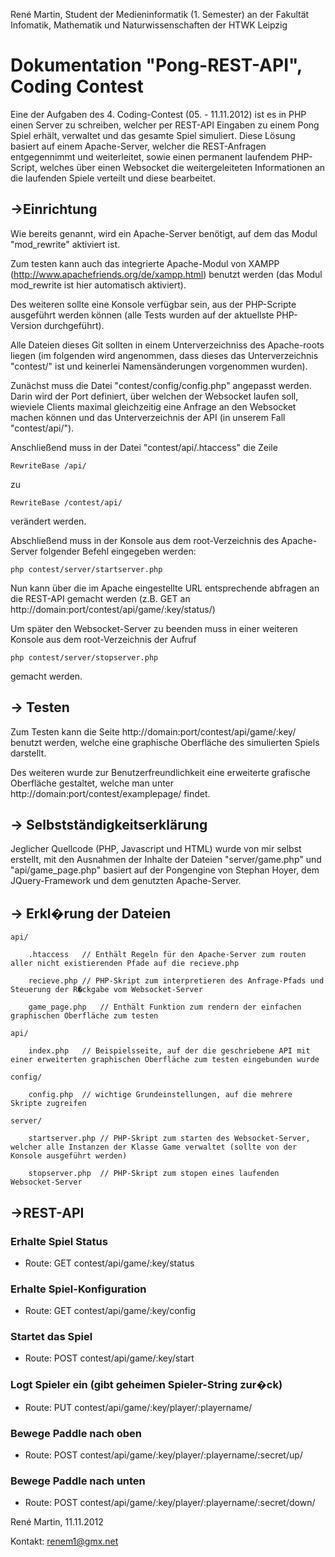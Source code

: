 René Martin, Student der Medieninformatik (1. Semester) an der Fakultät Infomatik, Mathematik und Naturwissenschaften der HTWK Leipzig

Dokumentation "Pong-REST-API", Coding Contest
=============================================


Eine der Aufgaben des 4. Coding-Contest (05. - 11.11.2012) ist es in PHP einen Server zu schreiben, welcher per REST-API Eingaben zu einem Pong Spiel erhält, verwaltet und das gesamte Spiel simuliert.
Diese Lösung basiert auf einem Apache-Server, welcher die REST-Anfragen entgegennimmt und weiterleitet, sowie einen permanent laufendem PHP-Script, welches über einen Websocket die weitergeleiteten Informationen an die laufenden Spiele verteilt und diese bearbeitet.

->Einrichtung
-------------

Wie bereits genannt, wird ein Apache-Server benötigt, auf dem das Modul "mod_rewrite" aktiviert ist.

Zum testen kann auch das integrierte Apache-Modul von XAMPP (http://www.apachefriends.org/de/xampp.html) benutzt werden (das Modul mod_rewrite ist hier automatisch aktiviert).

Des weiteren sollte eine Konsole verfügbar sein, aus der PHP-Scripte ausgeführt werden können (alle Tests wurden auf der aktuellste PHP-Version durchgeführt).

Alle Dateien dieses Git sollten in einem Unterverzeichniss des Apache-roots liegen (im folgenden wird angenommen, dass dieses das Unterverzeichnis "contest/" ist und keinerlei Namensänderungen vorgenommen wurden).

Zunächst muss die Datei "contest/config/config.php" angepasst werden. Darin wird der Port definiert, über welchen der Websocket laufen soll, wieviele Clients maximal gleichzeitig eine Anfrage an den Websocket machen können und das Unterverzeichnis der API (in unserem Fall "contest/api/").

Anschließend muss in der Datei "contest/api/.htaccess" die Zeile

	RewriteBase /api/

zu

	RewriteBase /contest/api/

verändert werden.

Abschließend muss in der Konsole aus dem root-Verzeichnis des Apache-Server folgender Befehl eingegeben werden:

	php contest/server/startserver.php

Nun kann über die im Apache eingestellte URL entsprechende abfragen an die REST-API gemacht werden (z.B. GET an http://domain:port/contest/api/game/:key/status/)

Um später den Websocket-Server zu beenden muss in einer weiteren Konsole aus dem root-Verzeichnis der Aufruf

	php contest/server/stopserver.php

gemacht werden.


-> Testen
---------

Zum Testen kann die Seite http://domain:port/contest/api/game/:key/ benutzt werden, welche eine graphische Oberfläche des simulierten Spiels darstellt.

Des weiteren wurde zur Benutzerfreundlichkeit eine erweiterte grafische Oberfläche gestaltet, welche man unter http://domain:port/contest/examplepage/ findet.


-> Selbstständigkeitserklärung
------------------------------

Jeglicher Quellcode (PHP, Javascript und HTML) wurde von mir selbst erstellt, mit den Ausnahmen der Inhalte der Dateien "server/game.php" und "api/game_page.php" basiert auf der Pongengine von Stephan Hoyer, dem JQuery-Framework und dem genutzten Apache-Server.


-> Erkl�rung der Dateien
------------------------

	api/

		.htaccess 	// Enthält Regeln für den Apache-Server zum routen aller nicht existierenden Pfade auf die recieve.php 

		recieve.php	// PHP-Skript zum interpretieren des Anfrage-Pfads und Steuerung der R�ckgabe vom Websocket-Server
		
		game_page.php	// Enthält Funktion zum rendern der einfachen graphischen Oberfläche zum testen

	api/
		
		index.php	// Beispielsseite, auf der die geschriebene API mit einer erweiterten graphischen Oberfläche zum testen eingebunden wurde

	config/
		
		config.php	// wichtige Grundeinstellungen, auf die mehrere Skripte zugreifen

	server/
		
		startserver.php	// PHP-Skript zum starten des Websocket-Server, welcher alle Instanzen der Klasse Game verwaltet (sollte von der Konsole ausgeführt werden)
		
		stopserver.php	// PHP-Skript zum stopen eines laufenden Websocket-Server

->REST-API
----------

### Erhalte Spiel Status

* Route: GET contest/api/game/:key/status

### Erhalte Spiel-Konfiguration

* Route: GET contest/api/game/:key/config

### Startet das Spiel

* Route: POST contest/api/game/:key/start

### Logt Spieler ein (gibt geheimen Spieler-String zur�ck)

* Route: PUT contest/api/game/:key/player/:playername/

### Bewege Paddle nach oben

* Route: POST contest/api/game/:key/player/:playername/:secret/up/

### Bewege Paddle nach unten

* Route: POST contest/api/game/:key/player/:playername/:secret/down/



René Martin, 11.11.2012

Kontakt: renem1@gmx.net